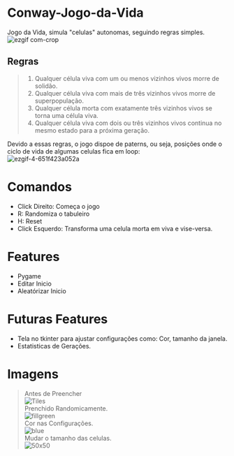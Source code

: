 # Conway-Jogo-da-Vida
Jogo da Vida, simula "celulas" autonomas, seguindo regras simples.<br>
![ezgif com-crop](https://user-images.githubusercontent.com/12675265/63235676-d7f60280-c210-11e9-9821-b896aaff9f93.gif)

## Regras
> 1. Qualquer célula viva com um ou menos vizinhos vivos morre de solidão.<br>
> 2. Qualquer célula viva com mais de três vizinhos vivos morre de superpopulação.<br>
> 3. Qualquer célula morta com exatamente três vizinhos vivos se torna uma célula viva.<br>
> 4. Qualquer célula viva com dois ou três vizinhos vivos continua no mesmo estado para a próxima geração.<br>

  Devido a essas regras, o jogo dispoe de paterns, ou seja, posições onde o ciclo de vida de algumas celulas fica em loop:<br>
  ![ezgif-4-651f423a052a](https://user-images.githubusercontent.com/12675265/63234339-3ae49b00-c20b-11e9-8244-fbe856456381.gif)


# Comandos
* Click Direito: Começa o jogo<br>
* R: Randomiza o tabuleiro<br>
* H: Reset<br>
* Click Esquerdo: Transforma uma celula morta em viva e vise-versa.<br>

# Features
* Pygame<br>
* Editar Inicio<br>
* Aleatórizar Inicio<br>

# Futuras Features
* Tela no tkinter para ajustar configurações como: Cor, tamanho da janela.
* Estatisticas de Gerações.

# Imagens
> Antes de Preencher<br>
![Tiles](https://user-images.githubusercontent.com/12675265/63233782-7b8ee500-c208-11e9-9575-a2d663187cc4.png)<br>
> Prenchido Randomicamente.<br>
![fillgreen](https://user-images.githubusercontent.com/12675265/63233784-7df13f00-c208-11e9-9fae-b0947dbbe099.png)<br>
> Cor nas Configurações.<br>
![blue](https://user-images.githubusercontent.com/12675265/63234503-d70ea200-c20b-11e9-92cd-ad7e51068cf0.png)<br>
> Mudar o tamanho das celulas.<br>
![50x50](https://user-images.githubusercontent.com/12675265/63234505-d970fc00-c20b-11e9-987a-459faca33890.png)<br>
